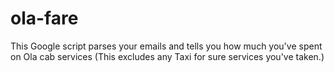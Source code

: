 # ola-fare
This Google script parses your emails and tells you how much you've spent on Ola cab services
(This excludes any Taxi for sure services you've taken.)
